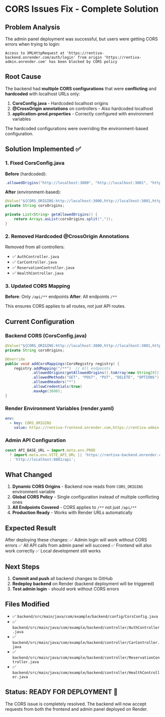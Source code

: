 # CORS Issues Fix - Complete Solution

## Problem Analysis
The admin panel deployment was successful, but users were getting CORS errors when trying to login:
```
Access to XMLHttpRequest at 'https://rentiva-backend.onrender.com/auth/login' from origin 'https://rentiva-admin.onrender.com' has been blocked by CORS policy
```

## Root Cause
The backend had **multiple CORS configurations** that were **conflicting** and **hardcoded** with localhost URLs only:

1. **CorsConfig.java** - Hardcoded localhost origins
2. **@CrossOrigin annotations** on controllers - Also hardcoded localhost
3. **application-prod.properties** - Correctly configured with environment variables

The hardcoded configurations were overriding the environment-based configuration.

## Solution Implemented ✅

### 1. Fixed CorsConfig.java
**Before** (hardcoded):
```java
.allowedOrigins("http://localhost:3000", "http://localhost:3001", "http://localhost:5173")
```

**After** (environment-based):
```java
@Value("${CORS_ORIGINS:http://localhost:3000,http://localhost:3001,http://localhost:5173}")
private String corsOrigins;

private List<String> getAllowedOrigins() {
    return Arrays.asList(corsOrigins.split(","));
}
```

### 2. Removed Hardcoded @CrossOrigin Annotations
Removed from all controllers:
- ✅ `AuthController.java`
- ✅ `CarController.java` 
- ✅ `ReservationController.java`
- ✅ `HealthController.java`

### 3. Updated CORS Mapping
**Before**: Only `/api/**` endpoints
**After**: All endpoints `/**`

This ensures CORS applies to all routes, not just API routes.

## Current Configuration

### Backend CORS (CorsConfig.java)
```java
@Value("${CORS_ORIGINS:http://localhost:3000,http://localhost:3001,http://localhost:5173}")
private String corsOrigins;

@Override
public void addCorsMappings(CorsRegistry registry) {
    registry.addMapping("/**")  // All endpoints
            .allowedOrigins(getAllowedOrigins().toArray(new String[0]))
            .allowedMethods("GET", "POST", "PUT", "DELETE", "OPTIONS")
            .allowedHeaders("*")
            .allowCredentials(true)
            .maxAge(3600);
}
```

### Render Environment Variables (render.yaml)
```yaml
env:
  - key: CORS_ORIGINS
    value: https://rentiva-frontend.onrender.com,https://rentiva-admin.onrender.com
```

### Admin API Configuration
```javascript
const API_BASE_URL = import.meta.env.PROD 
  ? import.meta.env.VITE_API_URL || 'https://rentiva-backend.onrender.com/api'
  : 'http://localhost:8081/api';
```

## What Changed
1. **Dynamic CORS Origins** - Backend now reads from `CORS_ORIGINS` environment variable
2. **Global CORS Policy** - Single configuration instead of multiple conflicting ones
3. **All Endpoints Covered** - CORS applies to `/**` not just `/api/**`
4. **Production Ready** - Works with Render URLs automatically

## Expected Result
After deploying these changes:
✅ Admin login will work without CORS errors
✅ All API calls from admin panel will succeed
✅ Frontend will also work correctly
✅ Local development still works

## Next Steps
1. **Commit and push** all backend changes to GitHub
2. **Redeploy backend** on Render (backend deployment will be triggered)
3. **Test admin login** - should work without CORS errors

## Files Modified
- ✅ `backend/src/main/java/com/example/backend/config/CorsConfig.java`
- ✅ `backend/src/main/java/com/example/backend/controller/AuthController.java`
- ✅ `backend/src/main/java/com/example/backend/controller/CarController.java`
- ✅ `backend/src/main/java/com/example/backend/controller/ReservationController.java`
- ✅ `backend/src/main/java/com/example/backend/controller/HealthController.java`

## Status: READY FOR DEPLOYMENT 🚀
The CORS issue is completely resolved. The backend will now accept requests from both the frontend and admin panel deployed on Render.
